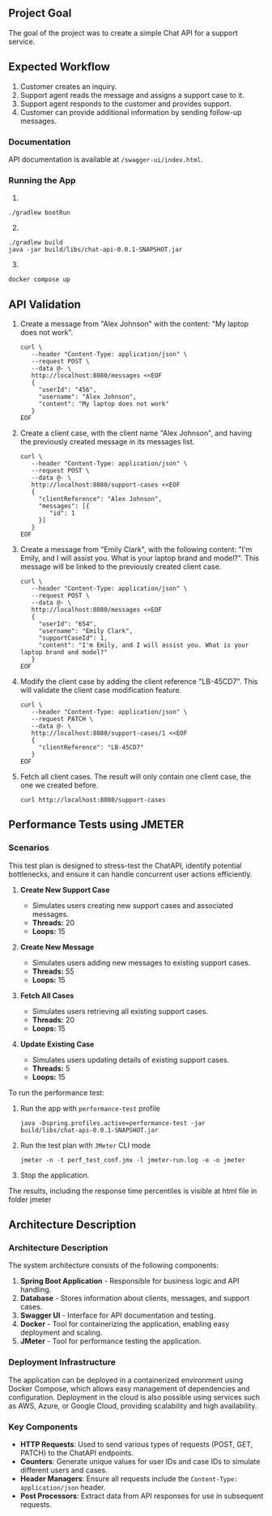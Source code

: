 ## Project Goal
The goal of the project was to create a simple Chat API for a support service.

## Expected Workflow
1. Customer creates an inquiry.
2. Support agent reads the message and assigns a support case to it.
3. Support agent responds to the customer and provides support.
4. Customer can provide additional information by sending follow-up messages.

### Documentation
API documentation is available at `/swagger-ui/index.html`.

### Running the App
1.
 ```shell
 ./gradlew bootRun
 ```
2.
 ```shell
 ./gradlew build
 java -jar build/libs/chat-api-0.0.1-SNAPSHOT.jar
 ```
3.
 ```shell
 docker compose up
 ```

## API Validation
1. Create a message from "Alex Johnson" with the content: "My laptop does not work".
    ```shell
    curl \
       --header "Content-Type: application/json" \
       --request POST \
       --data @- \
       http://localhost:8080/messages <<EOF
       {
         "userId": "456",
         "username": "Alex Johnson",
         "content": "My laptop does not work"
       }
    EOF
    ```
2. Create a client case, with the client name "Alex Johnson", and having the previously created message in its messages list.
    ```shell
    curl \
       --header "Content-Type: application/json" \
       --request POST \
       --data @- \
       http://localhost:8080/support-cases <<EOF
       {
         "clientReference": "Alex Johnson",
         "messages": [{
            "id": 1
         }]
       }
    EOF
    ```

3. Create a message from "Emily Clark", with the following content: "I'm Emily, and I will assist you. What is your laptop brand and model?". This message will be linked to the previously created client case.
    ```shell
    curl \
       --header "Content-Type: application/json" \
       --request POST \
       --data @- \
       http://localhost:8080/messages <<EOF
       {
         "userId": "654",
         "username": "Emily Clark",
         "supportCaseId": 1,
         "content": "I'm Emily, and I will assist you. What is your laptop brand and model?"
       }
    EOF
    ```

4. Modify the client case by adding the client reference "LB-45CD7". This will validate the client case modification feature.
    ```shell
    curl \
       --header "Content-Type: application/json" \
       --request PATCH \
       --data @- \
       http://localhost:8080/support-cases/1 <<EOF
       {
         "clientReference": "LB-45CD7"
       }
    EOF
    ```

5. Fetch all client cases. The result will only contain one client case, the one we created before.
    ```shell
    curl http://localhost:8080/support-cases
    ```

## Performance Tests using JMETER
### Scenarios
This test plan is designed to stress-test the ChatAPI, identify potential bottlenecks, and ensure it can handle concurrent user actions efficiently.

1. **Create New Support Case**
   - Simulates users creating new support cases and associated messages.
   - **Threads:** 20
   - **Loops:** 15

2. **Create New Message**
   - Simulates users adding new messages to existing support cases.
   - **Threads:** 55
   - **Loops:** 15

3. **Fetch All Cases**
   - Simulates users retrieving all existing support cases.
   - **Threads:** 20
   - **Loops:** 15

4. **Update Existing Case**
   - Simulates users updating details of existing support cases.
   - **Threads:** 5
   - **Loops:** 15

To run the performance test:
1. Run the app with `performance-test` profile
    ```shell
    java -Dspring.profiles.active=performance-test -jar build/libs/chat-api-0.0.1-SNAPSHOT.jar
    ```
2. Run the test plan with `JMeter` CLI mode
    ```shell
    jmeter -n -t perf_test_conf.jmx -l jmeter-run.log -e -o jmeter
    ```
3. Stop the application.

The results, including the response time percentiles is visible at html file in folder jmeter

## Architecture Description

### Architecture Description
The system architecture consists of the following components:
1. **Spring Boot Application** - Responsible for business logic and API handling.
2. **Database** - Stores information about clients, messages, and support cases.
3. **Swagger UI** - Interface for API documentation and testing.
4. **Docker** - Tool for containerizing the application, enabling easy deployment and scaling.
5. **JMeter** - Tool for performance testing the application.

### Deployment Infrastructure
The application can be deployed in a containerized environment using Docker Compose, which allows easy management of dependencies and configuration. Deployment in the cloud is also possible using services such as AWS, Azure, or Google Cloud, providing scalability and high availability.

### Key Components

- **HTTP Requests**: Used to send various types of requests (POST, GET, PATCH) to the ChatAPI endpoints.
- **Counters**: Generate unique values for user IDs and case IDs to simulate different users and cases.
- **Header Managers**: Ensure all requests include the `Content-Type: application/json` header.
- **Post Processors**: Extract data from API responses for use in subsequent requests.
